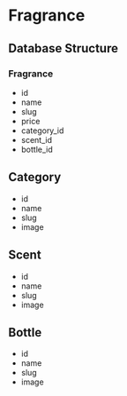 # Fragrance 

## Database Structure

### Fragrance 
* id
* name
* slug
* price
* category_id
* scent_id
* bottle_id

## Category
* id
* name
* slug
* image

##  Scent
* id
* name
* slug
* image

## Bottle
* id
* name
* slug
* image


